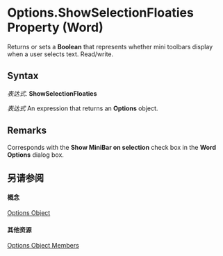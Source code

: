 
# Options.ShowSelectionFloaties Property (Word)

Returns or sets a  **Boolean** that represents whether mini toolbars display when a user selects text. Read/write.


## Syntax

 _表达式_. **ShowSelectionFloaties**

 _表达式_ An expression that returns an **Options** object.


## Remarks

Corresponds with the  **Show MiniBar on selection** check box in the **Word Options** dialog box.


## 另请参阅


#### 概念


[Options Object](873b7b99-3fe1-fd89-9ece-a9355cb827dc.md)
#### 其他资源


[Options Object Members](http://msdn.microsoft.com/library/76cd9dfe-6bbb-4c3d-0bfc-79a62bedd15e%28Office.15%29.aspx)